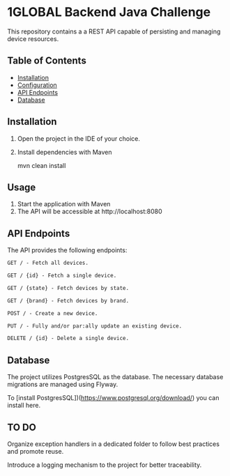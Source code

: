 # 1GLOBAL Backend Java Challenge
This repository contains a  a REST API capable of persisting and managing device resources.



## Table of Contents

- [Installation](#installation)
- [Configuration](#configuration)
- [API Endpoints](#api-endpoints)
- [Database](#database)

## Installation

1. Open the project in the IDE of your choice.

2. Install dependencies with Maven
   
    mvn clean install


## Usage

1. Start the application with Maven
2. The API will be accessible at http://localhost:8080


## API Endpoints
The API provides the following endpoints:

```markdown
GET / - Fetch all devices.

GET / {id} - Fetch a single device.

GET / {state} - Fetch devices by state.

GET / {brand} - Fetch devices by brand.

POST / - Create a new device.

PUT / - Fully and/or par:ally update an existing device.

DELETE / {id} - Delete a single device.
```

## Database
The project utilizes PostgresSQL as the database. The necessary database migrations are managed using Flyway.

To [install PostgresSQL])(https://www.postgresql.org/download/) you can install here.

## TO DO

Organize exception handlers in a dedicated folder to follow best practices and promote reuse.

Introduce a logging mechanism to the project for better traceability.
